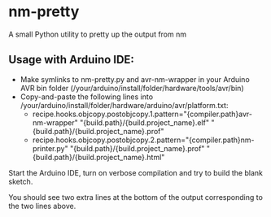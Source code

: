# nm-pretty
A small Python utility to pretty up the output from nm

## Usage with Arduino IDE:

* Make symlinks to nm-pretty.py and avr-nm-wrapper in your Arduino AVR bin folder (/your/arduino/install/folder/hardware/tools/avr/bin)
* Copy-and-paste the following lines into /your/arduino/install/folder/hardware/arduino/avr/platform.txt:
  * recipe.hooks.objcopy.postobjcopy.1.pattern="{compiler.path}avr-nm-wrapper" "{build.path}/{build.project_name}.elf" "{build.path}/{build.project_name}.prof"
  * recipe.hooks.objcopy.postobjcopy.2.pattern="{compiler.path}nm-printer.py" "{build.path}/{build.project_name}.prof" "{build.path}/{build.project_name}.html"

Start the Arduino IDE, turn on verbose compilation and try to build the blank sketch.

You should see two extra lines at the bottom of the output corresponding to the two lines above.
